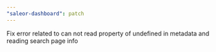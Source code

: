 ```yaml
---
"saleor-dashboard": patch
---
```


Fix error related to can not read property of undefined in metadata and reading search page info
